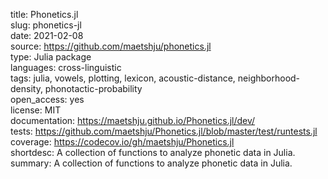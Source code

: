 title: Phonetics.jl  
slug: phonetics-jl  
date: 2021-02-08  
source: https://github.com/maetshju/phonetics.jl  
type: Julia package  
languages: cross-linguistic  
tags: julia, vowels, plotting, lexicon, acoustic-distance, neighborhood-density, phonotactic-probability  
open_access: yes  
license: MIT  
documentation: https://maetshju.github.io/Phonetics.jl/dev/  
tests: https://github.com/maetshju/Phonetics.jl/blob/master/test/runtests.jl  
coverage: https://codecov.io/gh/maetshju/Phonetics.jl  
shortdesc: A collection of functions to analyze phonetic data in Julia.  
summary: A collection of functions to analyze phonetic data in Julia.  
